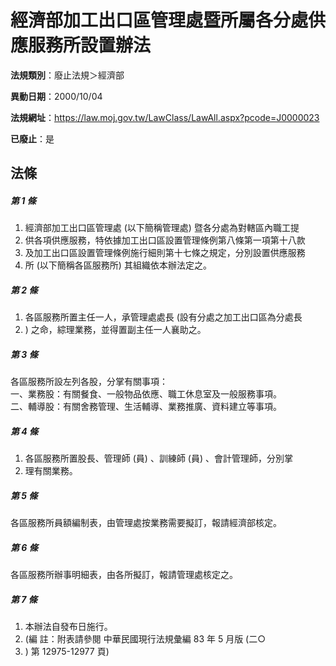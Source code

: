 # 經濟部加工出口區管理處暨所屬各分處供應服務所設置辦法

**法規類別**：廢止法規＞經濟部

**異動日期**：2000/10/04  

**法規網址**：https://law.moj.gov.tw/LawClass/LawAll.aspx?pcode=J0000023

**已廢止**：是



## 法條
##### 第 1 條
1. 經濟部加工出口區管理處 (以下簡稱管理處) 暨各分處為對轄區內職工提
1. 供各項供應服務，特依據加工出口區設置管理條例第八條第一項第十八款
1. 及加工出口區設置管理條例施行細則第十七條之規定，分別設置供應服務
1. 所 (以下簡稱各區服務所) 其組織依本辦法定之。

##### 第 2 條
1. 各區服務所置主任一人，承管理處處長 (設有分處之加工出口區為分處長
1. ) 之命，綜理業務，並得置副主任一人襄助之。

##### 第 3 條
各區服務所設左列各股，分掌有關事項：  
一、業務股：有關餐食、一般物品依應、職工休息室及一般服務事項。  
二、輔導股：有關舍務管理、生活輔導、業務推廣、資料建立等事項。

##### 第 4 條
1. 各區服務所置股長、管理師 (員) 、訓練師 (員) 、會計管理師，分別掌
1. 理有關業務。

##### 第 5 條
各區服務所員額編制表，由管理處按業務需要擬訂，報請經濟部核定。

##### 第 6 條
各區服務所辦事明細表，由各所擬訂，報請管理處核定之。

##### 第 7 條
1. 本辦法自發布日施行。
1.  (編      註：附表請參閱 中華民國現行法規彙編 83 年 5 月版 (二○
1.   ) 第 12975-12977 頁)


